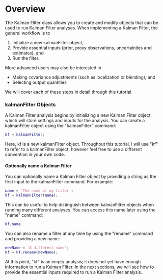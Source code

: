
# Overview

The Kalman Filter class allows you to create and modify objects that can be used to run Kalman Filter analyses. When implementing a Kalman Filter, the general workflow is to

1. Initialize a new kalmanFilter object,
2. Provide essential inputs (prior, proxy observations, uncertainties and estimates), and
3. Run the filter.

More advanced users may also be interested in
* Making covariance adjustments (such as localization or blending), and
* Selecting output quantities

We will cover each of these steps in detail through this tutorial.

### kalmanFilter Objects

A Kalman Filter analysis begins by initializing a new Kalman Filter object, which will store settings and inputs for the analysis. You can create a kalmanFilter object using the "kalmanFilter" command:

```matlab
kf = kalmanFilter;
```

Here, kf is a new kalmanFilter object. Throughout this tutorial, I will use "kf" to refer to a kalmanFilter object, however feel free to use a different convention in your own code.

#### Optionally name a Kalman Filter

You can optionally name a Kalman Filter object by providing a string as the first input to the kalmanFilter command. For example:
```matlab
name = 'The name of my filter';
kf = kalmanFilter(name);
```

This can be useful to help distinguish between kalmanFilter objects when running many different analyses. You can access this name later using the "name" command:
```matlab
kf.name
```

You can also rename a filter at any time by using the "rename" command and providing a new name:
```matlab
newName = 'A different name';
kf = kf.rename(newName);
```

At this point, "kf" is an empty analysis; it does not yet have enough information to run a Kalman Filter. In the next sections, we will see how to provide the essential inputs required to run a Kalman Filter analysis.
